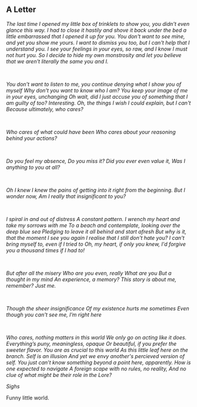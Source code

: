 ## A Letter



*The last time I opened my little box of trinklets to show you, you didn't even glance this way.
I had to close it hastily and shove it back under the bed
a little embarrassed that I opened it up for you.
You don't want to see mine, and yet you show me yours.
I want to dismiss you too, but I can't help that I understand you.
I see your feelings in your eyes, so raw, and I know I must not hurt you.
So I decide to hide my own monstrosity
and let you believe that we aren't literally the same
you and I.*

<br>

*You don't want to listen to me, you continue denying what I show you of myself
Why don't you want to know who I am?
You keep your image of me in your eyes, unchanging
Oh wait, did I just accuse you of something
that I am guilty of too? Interesting.
Oh, the things I wish I could explain, but I can't
Because ultimately, who cares?*

<br>

*Who cares of what could have been
Who cares about your reasoning behind your actions?*

<br>

*Do you feel my absence,
Do you miss it?
Did you ever even value it,
Was I anything to you at all?*

<br>

*Oh I knew
I knew the pains of getting into it right from the beginning.
But I wonder now,
Am I really that insignificant to you?*

<br>

*I spiral in and out of distress
A constant pattern.
I wrench my heart and take my sorrows with me
To a beach and contemplate, looking over the deep blue sea
Pledging to leave it all behind and start afresh
But why is it, that the moment I see you again
I realise that I still don't hate you?
I can't bring myself to, even if I tried to
Oh, my heart, if only you knew,
I'd forgive you a thousand times if I had to!*

<br>

*But after all the misery
Who are you even, really
What are you
But a thought in my mind
An experience, a memory?
This story is about me, remember?
Just me.*

<br>

*Though the sheer insignificance
Of my existence hurts me sometimes
Even though you can't see me,
I’m right here*

<br>

*Who cares, nothing matters in this world
We only go on acting like it does.
Everything’s puny, meaningless, opaque
Or beautiful, if you prefer the sweeter flavor.
You are as crucial to this world
As this little leaf here on the branch.
Self is an illusion
And yet we envy another's percieved version of self.
You just *can’t* know something beyond a point here, apparently.
How is one expected to navigate
A foreign scape with no rules, no reality,
And no clue of what might be their role in the Lore?*

*Sighs*

Funny little world.